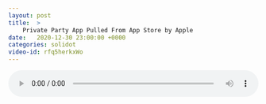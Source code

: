 ```yaml
---
layout: post
title:  >
    Private Party App Pulled From App Store by Apple
date:   2020-12-30 23:00:00 +0000
categories: solidot
video-id: rfq5herkxWo
---
```


<audio src="/assets/65cc3ee5a65730bcf9159192f34e91c1.mp3" style="width: 100%;" controls></audio>


